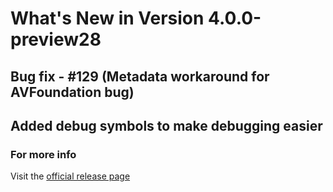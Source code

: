 #  What's New in Version 4.0.0-preview28

## Bug fix - #129 (Metadata workaround for AVFoundation bug)

## Added debug symbols to make debugging easier

### **For more info**
Visit the [official release page](https://github.com/kartik-venugopal/aural-player/releases/tag/4.0.0-preview)
